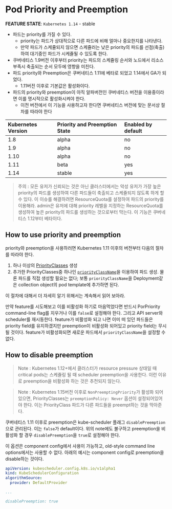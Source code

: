 # Pod Priority and Preemption

**FEATURE STATE**: `Kubernetes 1.14` - stable

* 파드는 priority를 가질 수 있다. 
  * priority는 파드가 상대적으로 다른 파드에 비해 얼마나 중요한지를 나타낸다.
  * 만약 파드가 스케쥴되지 않으면 스케쥴러는 낮은 priority의 파드를 선점(축출)하여 대기중인 파드가 시케쥴될 수 있도록 한다.
* 쿠버네티스 1.9버전 이후부터 priority는 파드의 스케쥴링 순서와 노드에서 리소스 부족시 축출되는 순서 모두에 영향을 미친다.
* 파드 priority와 Preemption은 쿠버네티스 1.11에 베타로 되었고 1.14에서 GA가 되었다.
  * 1.11버전 이후로 기본값은 활성화이다.
* 파드의 priority와 preemption이 아직 알파버전인 쿠버네티스 버전을 이용중이라면 이를 명시적으로 활성화시켜야 한다.
  * 이전 버전에서 이 기능을 사용하고자 한다면 쿠버네티스 버전에 맞는 문서상 절차를 따라야 한다

| Kubernetes Version | Priority and Preemption State | Enabled by default |
| :----------------- | :---------------------------- | :----------------- |
| 1.8                | alpha                         | no                 |
| 1.9                | alpha                         | no                 |
| 1.10               | alpha                         | no                 |
| 1.11               | beta                          | yes                |
| 1.14               | stable                        | yes                |

> 주의 : 모든 유저가 신뢰되는 것은 아닌 클러스터에서는 악성 유저가 가장 높은 priority의 파드를 생성하여 다른 파드들이 축출되고 스케쥴되지 않도록 하게 할 수 있다. 이 이슈를 해결하려면 ResourceQuota를 설정하여 파드의 priority를 이용해라. admin은 유저에 대해 priority 레벨을 지정하는 ResourceQuota를 생성하여 높은 priority의 파드를 생성하는 것으로부터 막는다. 이 기능은 쿠버네티스 1.12부터 베타이다.

## How to use priority and preemption

priority와 preemption을 사용하러면 Kubernetes 1.11 이후의 버전부터 다음의 절차를 따라야 한다.

1. 하나 이상의 [PriorityClasses](https://kubernetes.io/docs/concepts/configuration/pod-priority-preemption/#priorityclass) 생성
2. 추가한 PriorityClasses중 하나인 [`priorityClassName`](https://kubernetes.io/docs/concepts/configuration/pod-priority-preemption/#pod-priority)을 이용하여 파드 생성. 물론 파드를 직접 생성할 필요는 없다; 보통 `priorityClassName`을 Deployment같은 collection object의 pod template에 추가하면 된다.

이 절차에 대해서 더 자세히 알기 위해서는 계속해서 읽어 보아라.

만약 feature를 시도해보고 이를 비활성화 하기로 마음먹었다면 반드시 PorPriority command-line flag를 지우거나 이를 `false`로 설정해야 한다. 그리고 API server와 scheduler를 재시동한다. feature가 비활성화 되고 나면 이미 떠 있던 파드들은 priority field를 유지하겠지만 preemption이 비활성화 되어있고 priority field는 무시될 것이다. feature가 비활성화되면 새로운 파드에서 `priorityClassName`을 설정할 수 없다.

## How to disable preemption

> Note : Kubernetes 1.12+에서 클러스터가 resource pressure 상태일 때 critical pods는 스케쥴링 될 때 scheduler preemption을 사용한다. 이런 이유로 preemption을 비활성화 하는 것은 추천되지 않는다.

> Note : Kubernetes 1.15버전 이후로 `NonPreemptingPriority`가 활성화 되어있으면, PriorityClasses는 `preemptionPolicy: Never` 옵션이 설정되어있어야 한다. 이는 PriorityClass 파드가 다른 파드들을 preempt하는 것을 막아준다.

쿠버네티스 1.11 이후로 preemption은 kube-scheduler 플래그 `disablePreemption`으로 관리된다. 이는 `false`가 default이다. 위의 note에도 불구하고 preemption을 비활성화 할 경우 `disablePreemption`을 `true`로 설정해야 한다.

이 옵션은 component config에서 사용이 가능하고, old-style command line options에서는 사용할 수 없다. 아래의 예시는 component config로 preemption을 disable하는 것이다.

```yaml
apiVersion: kubescheduler.config.k8s.io/v1alpha1
kind: KubeSchedulerConfiguration
algorithmSource:
  provider: DefaultProvider

...

disablePreemption: true
```

